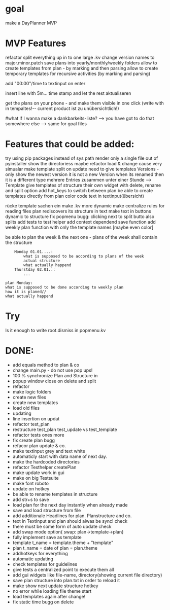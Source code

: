 # goal
make a DayPlanner MVP

# MVP Features
refactor split everything up in to one large .kv
change version names to major.minor.patch
save plans into yearly/monthly/weekly folders
allow to create templates from plan - by marking and then parsing
allow to create temporary templates for recursive activities (by marking and parsing)

add "00:00"/time to textinput on enter

insert line with 5m... time stamp and let the rest aktualiseren

get the plans on your phone - and make them visible in one click
(write with in tempaltes!-- current product ist zu unübersichtlich!)


#what if I wanna make a dankbarkeits-liste?
--> you have got to do that somewhere else
--> same for goal files 

# Features that could be added:
try using pip packages instead of sys path
render only a single file out of pyinstaller
show the directoriess
maybe refactor load & change cause very simualar
make template split on update
need to give templates Versions - only show the newest version
it is not a new Version when its renamed then it is a different type
mehrere Entries zusammen unter einer Stunde --> Template
give templates of structure their own widget with delete, rename and split option
add hot_keys to switch between plan
be able to create templates directly from plan
color code text in textinput(übersicht)

rücke template sachen ein
make .kv more dynamic
make centralize rules for reading files
plan rediscovers its structure in text
make text in buttons dynamic to structure
fix popmenu bugg: clicking next to split butto also splits
add tests to test helper
add context dependend save function
add weekly plan function with only the template names [maybe even color]


be able to plan the week & the next one -
plans of the week shall contain the structure

        Monday 01.01....:
            what is supposed to be according to plans of the week
            actual structure
            what actually happend
        Thurstday 02.01..:
            ...

    plan Monday: 
    what is supposed to be done according to weekly plan
    how it is planed// 
    what actually happend

# Try
Is it enough to write root.dismiss in popmenu.kv


# DONE:
- add equals method to plan & co
- change main.py - do not use pop ups!
- 100 % synchronize Plan and Structure in 
- popup window close on delete and split
- refactor
- make logic folders
- create new files
- create new templates
- load old files
- updating
- line insertion on updat
- refactor test_plan
- restructure test_plan test_update vs test_template
- refactor tests ones more
- fix create plan bugg
- refacor plan update & co.
- make textinput grey and text white
- automaticly start with data name of next day.
- make the hardcoded directories
- refactor Testhelper createPlan
- make update work in gui
- make on big Testsuite
- make font roboto
- update on hotkey
- be able to rename templates in structure
- add str+s to save
- load plan for the next day instantly when already made
- save and load structure from file
- add additionale Headlines for plan. Planstructure and co.
- text in TextInput and plan should alwas be sync! check
- there must be some form of auto update check
- add swap mode option( swap: plan->template->plan) 
- fully implement save as template
- template t_name = template.theme + "template"
- plan t_name = date of plan = plan.theme 
- addhotkeys for everything
- automatic updating
- check templates for guidelines
- give tests a centralized point to execute them all
- add gui widgets like file-name, directory(showing current file directory)
- save plan structure into plan.txt in order to reload it
- make show next update structure hotkey
- no error while loading file theme start
- load templates again after change!
- fix static time bugg on delete